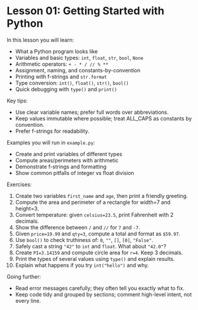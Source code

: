 # Lesson 01: Getting Started with Python

In this lesson you will learn:
- What a Python program looks like
- Variables and basic types: `int`, `float`, `str`, `bool`, `None`
- Arithmetic operators: `+ - * / // % **`
- Assignment, naming, and constants-by-convention
- Printing with f-strings and `str.format`
- Type conversion: `int()`, `float()`, `str()`, `bool()`
- Quick debugging with `type()` and `print()`

Key tips:
- Use clear variable names; prefer full words over abbreviations.
- Keep values immutable where possible; treat ALL_CAPS as constants by convention.
- Prefer f-strings for readability.

Examples you will run in `example.py`:
- Create and print variables of different types
- Compute areas/perimeters with arithmetic
- Demonstrate f-strings and formatting
- Show common pitfalls of integer vs float division

Exercises:
1) Create two variables `first_name` and `age`, then print a friendly greeting.
2) Compute the area and perimeter of a rectangle for width=7 and height=3.
3) Convert temperature: given `celsius=23.5`, print Fahrenheit with 2 decimals.
4) Show the difference between `/` and `//` for `7` and `-7`.
5) Given `price=19.99` and `qty=3`, compute a total and format as `$59.97`.
6) Use `bool()` to check truthiness of: `0`, `""`, `[]`, `[0]`, `"False"`.
7) Safely cast a string `"42"` to `int` and `float`. What about `"42.0"`?
8) Create `PI=3.14159` and compute circle area for `r=4`. Keep 3 decimals.
9) Print the types of several values using `type()` and explain results.
10) Explain what happens if you try `int("hello")` and why.

Going further:
- Read error messages carefully; they often tell you exactly what to fix.
- Keep code tidy and grouped by sections; comment high-level intent, not every line.
